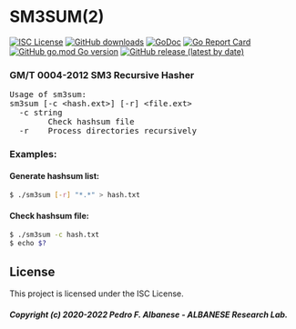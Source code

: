 # SM3SUM(2)
[![ISC License](http://img.shields.io/badge/license-ISC-blue.svg)](https://github.com/pedroalbanese/sm3sum/blob/master/LICENSE.md) 
[![GitHub downloads](https://img.shields.io/github/downloads/pedroalbanese/sm3sum/total.svg?logo=github&logoColor=white)](https://github.com/pedroalbanese/sm3sum/releases)
[![GoDoc](https://godoc.org/github.com/pedroalbanese/sm3sum?status.png)](http://godoc.org/github.com/pedroalbanese/sm3sum)
[![Go Report Card](https://goreportcard.com/badge/github.com/pedroalbanese/sm3sum)](https://goreportcard.com/report/github.com/pedroalbanese/sm3sum)
[![GitHub go.mod Go version](https://img.shields.io/github/go-mod/go-version/pedroalbanese/sm3sum)](https://golang.org)
[![GitHub release (latest by date)](https://img.shields.io/github/v/release/pedroalbanese/sm3sum)](https://github.com/pedroalbanese/sm3sum/releases)
### GM/T 0004-2012 SM3 Recursive Hasher
<PRE>
Usage of sm3sum:
sm3sum [-c &lt;hash.ext&gt;] [-r] &lt;file.ext&gt;
  -c string
        Check hashsum file
  -r    Process directories recursively
</PRE>
  
### Examples:

#### Generate hashsum list:
```sh
$ ./sm3sum [-r] "*.*" > hash.txt
```

#### Check hashsum file:
```sh
$ ./sm3sum -c hash.txt
$ echo $?
```

## License

This project is licensed under the ISC License.
##### Copyright (c) 2020-2022 Pedro F. Albanese - ALBANESE Research Lab.

